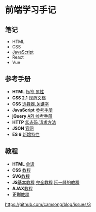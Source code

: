 # 前端学习手记

## 笔记

- HTML 
- CSS 
- [JavaScript](Notes/JavaScript/README.md)
- React
- Vue

## 参考手册
 
- **HTML** [标签](https://developer.mozilla.org/zh-CN/docs/Web/HTML/Element),[属性](https://developer.mozilla.org/zh-CN/docs/Web/HTML/Attributes)
- **CSS 2.1** [规范文档](http://www.ayqy.net/doc/css2-1/cover.html)
- **CSS** [选择器](https://developer.mozilla.org/zh-CN/docs/Web/CSS/Reference#选择器),[关键字](https://developer.mozilla.org/zh-CN/docs/Web/CSS/Reference#关键字索引)
- **JavaScript** [参考手册](https://developer.mozilla.org/zh-CN/docs/Web/JavaScript/Reference)
- **jQuery** [API 参考手册](http://www.jquery123.com/)
- **HTTP** [状态码](https://zh.wikipedia.org/wiki/HTTP%E7%8A%B6%E6%80%81%E7%A0%81),[请求方法](https://developer.mozilla.org/zh-CN/docs/Web/HTTP/Methods)
- **JSON** [官网](http://www.json.org/json-zh.html)
- **ES 6** [新增特性](https://frankfang.github.io/es-6-tutorials/)

## 教程
- **HTML** [会话](https://developer.mozilla.org/zh-CN/docs/Web/HTTP/Session) 
- **CSS** [教程](https://developer.mozilla.org/zh-CN/docs/Learn/CSS)
- **SVG**[教程](https://developer.mozilla.org/zh-CN/docs/Web/SVG/Tutorial)
- **JS**[基本教程](https://developer.mozilla.org/zh-CN/docs/Web/JavaScript/A_re-introduction_to_JavaScript),[完全教程](https://developer.mozilla.org/zh-CN/docs/Web/JavaScript/Guide),[阮一峰的教程](http://javascript.ruanyifeng.com/)
- **AJAX**[教程](http://javascript.ruanyifeng.com/bom/ajax.html)
- **正则**[教程](http://deerchao.net/tutorials/regex/regex.htm)

https://github.com/camsong/blog/issues/3
